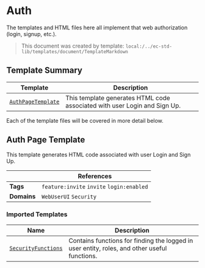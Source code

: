 [//]: # ( =====preserve===== start-Introduction ===== )
# Auth

The templates and HTML files here all implement that web authorization (login, signup, etc.).

[//]: # ( =====preserve===== end-Introduction ===== )

> This document was created by template: `local:/../ec-std-lib/templates/document/TemplateMarkdown`

<a name="template-summary"></a>
## Template Summary

|Template|Description|
|---|---|
| [`AuthPageTemplate`](#auth-page-template) | This template generates HTML code associated with user Login and Sign Up. |

Each of the template files will be covered in more detail below.

<a name="auth-page-template"></a>
## Auth Page Template

This template generates HTML code associated with user Login and Sign Up.

| |References|
|---|---|
| **Tags** |`feature:invite` `invite` `login:enabled` |
| **Domains** |`WebUserUI` `Security` |

### Imported Templates

| Name | Description |
|---|---|
| [`SecurityFunctions`](../../../security) | Contains functions for finding the logged in user entity, roles, and other useful functions. |

